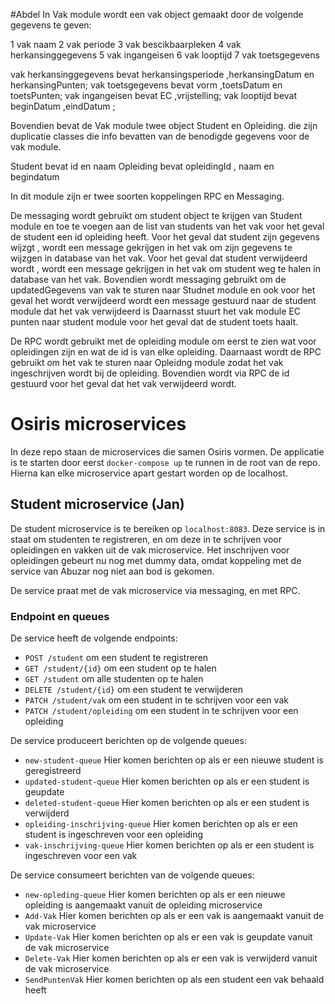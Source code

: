 #Abdel
In Vak module wordt een vak object gemaakt door de volgende gegevens te geven:

1 vak naam
2 vak periode
3 vak bescikbaarpleken
4 vak herkansinggegevens
5 vak ingangeisen
6 vak looptijd
7 vak toetsgegevens

vak herkansinggegevens bevat herkansingsperiode ,herkansingDatum en herkansingPunten;
vak toetsgegevens bevat vorm ,toetsDatum en toetsPunten;
vak ingangeisen bevat EC ,vrijstelling;
vak looptijd bevat beginDatum ,eindDatum ;

Bovendien bevat de Vak module twee object Student en Opleiding.
die zijn duplicatie classes die info bevatten van de benodigde gegevens voor de vak module.

Student bevat id en naam
Opleiding bevat opleidingId , naam en begindatum

In dit module zijn er twee soorten koppelingen RPC en Messaging.

De messaging wordt gebruikt om student object te krijgen van Student module en toe te voegen aan de list van students van het vak voor het geval de student een id opleiding heeft.
Voor het geval dat student zijn gegevens wijzgt , wordt een message gekrijgen in het vak om zijn gegevens te wijzgen in database van het vak.
Voor het geval dat student verwijdeerd wordt , wordt een message gekrijgen in het vak om student weg te halen in database van het vak.
Bovendien wordt messaging gebruikt om de updatedGegevens van vak te sturen naar Studnet module en ook voor het geval het wordt verwijdeerd wordt een message gestuurd naar de student module dat het vak verwijdeerd is
Daarnasst stuurt het vak module EC punten naar student module voor het geval dat de student toets haalt.

De RPC wordt gebruikt met de opleiding module om eerst te zien wat voor opleidingen zijn en wat de id is van elke opleiding.
Daarnaast wordt de RPC gebruikt om het vak te sturen naar Opleidng module zodat het vak ingeschrijven wordt bij de opleiding.
Bovendien wordt via RPC de id gestuurd voor het geval dat het vak verwijdeerd wordt.


# Osiris microservices
In deze repo staan de microservices die samen Osiris vormen.
De applicatie is te starten door eerst `docker-compose up`  te runnen in de root van de repo.
Hierna kan elke microservice apart gestart worden op de localhost.

## Student microservice (Jan)
De student microservice is te bereiken op `localhost:8083`.
Deze service is in staat om studenten te registreren, en om deze in te schrijven voor opleidingen en vakken uit de vak microservice.
Het inschrijven voor opleidingen gebeurt nu nog met dummy data, omdat koppeling met de service van Abuzar nog niet aan bod is gekomen.

De service praat met de vak microservice via messaging, en met RPC.

### Endpoint en queues
De service heeft de volgende endpoints:
- `POST /student` om een student te registreren
- `GET /student/{id}` om een student op te halen
- `GET /student` om alle studenten op te halen
- `DELETE /student/{id}` om een student te verwijderen
- `PATCH /student/vak` om een student in te schrijven voor een vak
- `PATCH /student/opleiding` om een student in te schrijven voor een opleiding

De service produceert berichten op de volgende queues:
- `new-student-queue` Hier komen berichten op als er een nieuwe student is geregistreerd
- `updated-student-queue` Hier komen berichten op als er een student is geupdate
- `deleted-student-queue` Hier komen berichten op als er een student is verwijderd
- `opleiding-inschrijving-queue` Hier komen berichten op als er een student is ingeschreven voor een opleiding
- `vak-inschrijving-queue` Hier komen berichten op als er een student is ingeschreven voor een vak

De service consumeert berichten van de volgende queues:
- `new-opleding-queue` Hier komen berichten op als er een nieuwe opleiding is aangemaakt vanuit de opleiding microservice
- `Add-Vak` Hier komen berichten op als er een vak is aangemaakt vanuit de vak microservice
- `Update-Vak` Hier komen berichten op als er een vak is geupdate vanuit de vak microservice
- `Delete-Vak` Hier komen berichten op als er een vak is verwijderd vanuit de vak microservice
- `SendPuntenVak` Hier komen berichten op als een student een vak behaald heeft



